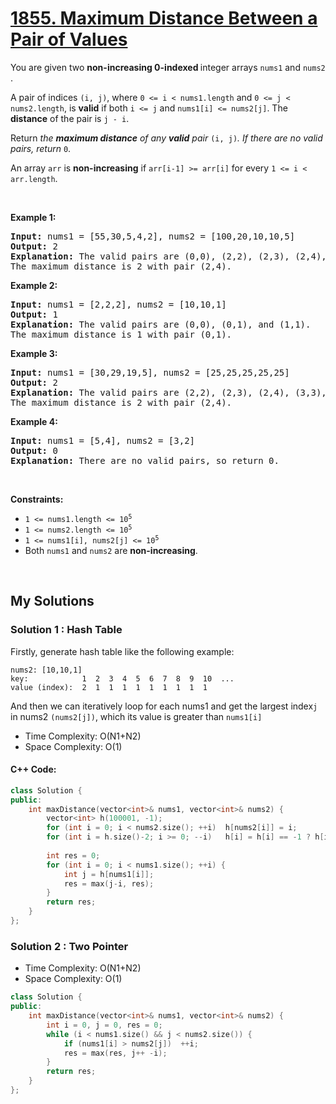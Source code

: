 # [1855. Maximum Distance Between a Pair of Values](https://leetcode.com/problems/maximum-distance-between-a-pair-of-values/)

<div><p>You are given two <strong>non-increasing 0-indexed </strong>integer arrays <code>nums1</code>​​​​​​ and <code>nums2</code>​​​​​​.</p>

<p>A pair of indices <code>(i, j)</code>, where <code>0 &lt;= i &lt; nums1.length</code> and <code>0 &lt;= j &lt; nums2.length</code>, is <strong>valid</strong> if both <code>i &lt;= j</code> and <code>nums1[i] &lt;= nums2[j]</code>. The <strong>distance</strong> of the pair is <code>j - i</code>​​​​.</p>

<p>Return <em>the <strong>maximum distance</strong> of any <strong>valid</strong> pair </em><code>(i, j)</code><em>. If there are no valid pairs, return </em><code>0</code>.</p>

<p>An array <code>arr</code> is <strong>non-increasing</strong> if <code>arr[i-1] &gt;= arr[i]</code> for every <code>1 &lt;= i &lt; arr.length</code>.</p>

<p>&nbsp;</p>
<p><strong>Example 1:</strong></p>

<pre><strong>Input:</strong> nums1 = [55,30,5,4,2], nums2 = [100,20,10,10,5]
<strong>Output:</strong> 2
<strong>Explanation:</strong> The valid pairs are (0,0), (2,2), (2,3), (2,4), (3,3), (3,4), and (4,4).
The maximum distance is 2 with pair (2,4).
</pre>

<p><strong>Example 2:</strong></p>

<pre><strong>Input:</strong> nums1 = [2,2,2], nums2 = [10,10,1]
<strong>Output:</strong> 1
<strong>Explanation:</strong> The valid pairs are (0,0), (0,1), and (1,1).
The maximum distance is 1 with pair (0,1).
</pre>

<p><strong>Example 3:</strong></p>

<pre><strong>Input:</strong> nums1 = [30,29,19,5], nums2 = [25,25,25,25,25]
<strong>Output:</strong> 2
<strong>Explanation:</strong> The valid pairs are (2,2), (2,3), (2,4), (3,3), and (3,4).
The maximum distance is 2 with pair (2,4).
</pre>

<p><strong>Example 4:</strong></p>

<pre><strong>Input:</strong> nums1 = [5,4], nums2 = [3,2]
<strong>Output:</strong> 0
<strong>Explanation:</strong> There are no valid pairs, so return 0.
</pre>

<p>&nbsp;</p>
<p><strong>Constraints:</strong></p>

<ul>
	<li><code>1 &lt;= nums1.length &lt;= 10<sup>5</sup></code></li>
	<li><code>1 &lt;= nums2.length &lt;= 10<sup>5</sup></code></li>
	<li><code>1 &lt;= nums1[i], nums2[j] &lt;= 10<sup>5</sup></code></li>
	<li>Both <code>nums1</code> and <code>nums2</code> are <strong>non-increasing</strong>.</li>
</ul>
</div>

<p>&nbsp;</p>

## My Solutions
### Solution 1 : Hash Table
Firstly, generate hash table like the following example:
```
nums2: [10,10,1]
key:            1  2  3  4  5  6  7  8  9  10  ...
value (index):  2  1  1  1  1  1  1  1  1  1
```
And then we can iteratively loop for each nums1 and get the largest index`j` in nums2 `(nums2[j])`, which its value is greater than `nums1[i]`
- Time Complexity: O(N1+N2)
- Space Complexity: O(1)

#### C++ Code:
```cpp
class Solution {
public:
    int maxDistance(vector<int>& nums1, vector<int>& nums2) {
        vector<int> h(100001, -1);
        for (int i = 0; i < nums2.size(); ++i)  h[nums2[i]] = i;
        for (int i = h.size()-2; i >= 0; --i)   h[i] = h[i] == -1 ? h[i+1] : h[i];
        
        int res = 0;
        for (int i = 0; i < nums1.size(); ++i) {
            int j = h[nums1[i]];
            res = max(j-i, res);
        }
        return res;
    }
};
```

### Solution 2 : Two Pointer
- Time Complexity: O(N1+N2)
- Space Complexity: O(1)
```cpp
class Solution {
public:
    int maxDistance(vector<int>& nums1, vector<int>& nums2) {
        int i = 0, j = 0, res = 0;
        while (i < nums1.size() && j < nums2.size()) {
            if (nums1[i] > nums2[j])  ++i;
            res = max(res, j++ -i);
        }
        return res;
    }
};
```